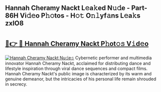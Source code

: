 ## Hannah Cheramy Nackt L𝚎a𝚔ed N𝚞𝚍e - Part-86H Vi𝚍𝚎o P𝚑𝚘tos - H𝚘𝚝 O𝚗𝚕yf𝚊ns L𝚎a𝚔s zxIO8

# <h2><a href="http://kf33c0t.oniu.top/?m=Hannah+Cheramy+Nackt">🔗👉 🔴 Hannah Cheramy Nackt P𝚑ot𝚘𝚜 V𝚒d𝚎o</a></h2>

[![Hannah Cheramy Nackt Nu𝚍e𝚜](https://i.imgur.com/0qMVB7G.gif)](http://kf33c0t.oniu.top/?m=Hannah+Cheramy+Nackt)
Cybernetic performer and multimedia innovator Hannah Cheramy Nackt, acclaimed for distributing dance and lifestyle inspiration through viral dance sequences and compact films. Hannah Cheramy Nackt's public image is characterized by its warm and genuine demeanor, but the intricacies of his personal life remain shrouded in secrecy.  
